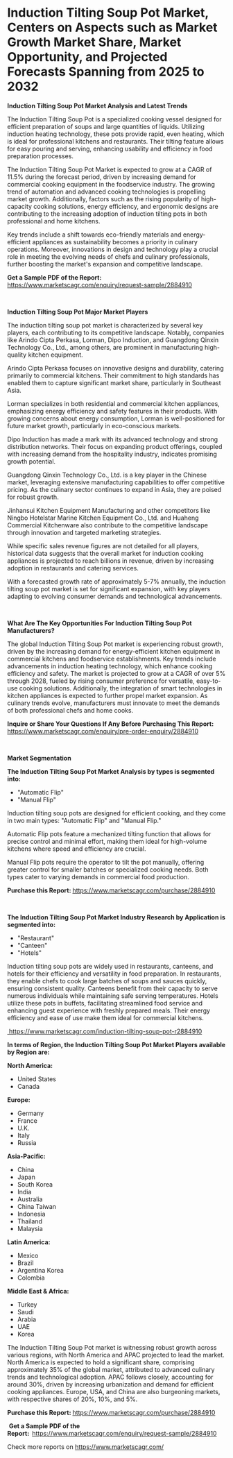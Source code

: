 <p><h1>Induction Tilting Soup Pot Market, Centers on Aspects such as Market Growth Market Share, Market Opportunity, and Projected Forecasts Spanning from 2025 to 2032</h1></p><p><strong>Induction Tilting Soup Pot Market Analysis and Latest Trends</strong></p>
<p><p>The Induction Tilting Soup Pot is a specialized cooking vessel designed for efficient preparation of soups and large quantities of liquids. Utilizing induction heating technology, these pots provide rapid, even heating, which is ideal for professional kitchens and restaurants. Their tilting feature allows for easy pouring and serving, enhancing usability and efficiency in food preparation processes.</p><p>The Induction Tilting Soup Pot Market is expected to grow at a CAGR of 11.5% during the forecast period, driven by increasing demand for commercial cooking equipment in the foodservice industry. The growing trend of automation and advanced cooking technologies is propelling market growth. Additionally, factors such as the rising popularity of high-capacity cooking solutions, energy efficiency, and ergonomic designs are contributing to the increasing adoption of induction tilting pots in both professional and home kitchens.</p><p>Key trends include a shift towards eco-friendly materials and energy-efficient appliances as sustainability becomes a priority in culinary operations. Moreover, innovations in design and technology play a crucial role in meeting the evolving needs of chefs and culinary professionals, further boosting the market's expansion and competitive landscape.</p></p>
<p><strong>Get a Sample PDF of the Report:&nbsp;</strong> <a href="https://www.marketscagr.com/enquiry/request-sample/2884910?utm_campaign=2795&utm_medium=2&utm_source=Github&utm_content=ia&utm_term=13032025&utm_id=induction-tilting-soup-pot">https://www.marketscagr.com/enquiry/request-sample/2884910</a></p>
<p>&nbsp;</p>
<p><strong>Induction Tilting Soup Pot Major Market Players</strong></p>
<p><p>The induction tilting soup pot market is characterized by several key players, each contributing to its competitive landscape. Notably, companies like Arindo Cipta Perkasa, Lorman, Dipo Induction, and Guangdong Qinxin Technology Co., Ltd., among others, are prominent in manufacturing high-quality kitchen equipment.</p><p>Arindo Cipta Perkasa focuses on innovative designs and durability, catering primarily to commercial kitchens. Their commitment to high standards has enabled them to capture significant market share, particularly in Southeast Asia.</p><p>Lorman specializes in both residential and commercial kitchen appliances, emphasizing energy efficiency and safety features in their products. With growing concerns about energy consumption, Lorman is well-positioned for future market growth, particularly in eco-conscious markets.</p><p>Dipo Induction has made a mark with its advanced technology and strong distribution networks. Their focus on expanding product offerings, coupled with increasing demand from the hospitality industry, indicates promising growth potential.</p><p>Guangdong Qinxin Technology Co., Ltd. is a key player in the Chinese market, leveraging extensive manufacturing capabilities to offer competitive pricing. As the culinary sector continues to expand in Asia, they are poised for robust growth.</p><p>Jinhansui Kitchen Equipment Manufacturing and other competitors like Ningbo Hotelstar Marine Kitchen Equipment Co., Ltd. and Huaheng Commercial Kitchenware also contribute to the competitive landscape through innovation and targeted marketing strategies.</p><p>While specific sales revenue figures are not detailed for all players, historical data suggests that the overall market for induction cooking appliances is projected to reach billions in revenue, driven by increasing adoption in restaurants and catering services.</p><p>With a forecasted growth rate of approximately 5-7% annually, the induction tilting soup pot market is set for significant expansion, with key players adapting to evolving consumer demands and technological advancements.</p></p>
<p>&nbsp;</p>
<p><strong>What Are The Key Opportunities For Induction Tilting Soup Pot Manufacturers?</strong></p>
<p><p>The global Induction Tilting Soup Pot market is experiencing robust growth, driven by the increasing demand for energy-efficient kitchen equipment in commercial kitchens and foodservice establishments. Key trends include advancements in induction heating technology, which enhance cooking efficiency and safety. The market is projected to grow at a CAGR of over 5% through 2028, fueled by rising consumer preference for versatile, easy-to-use cooking solutions. Additionally, the integration of smart technologies in kitchen appliances is expected to further propel market expansion. As culinary trends evolve, manufacturers must innovate to meet the demands of both professional chefs and home cooks.</p></p>
<p><strong>Inquire or Share Your Questions If Any Before Purchasing This Report:</strong> <a href="https://www.marketscagr.com/enquiry/pre-order-enquiry/2884910?utm_campaign=2795&utm_medium=2&utm_source=Github&utm_content=ia&utm_term=13032025&utm_id=induction-tilting-soup-pot">https://www.marketscagr.com/enquiry/pre-order-enquiry/2884910</a></p>
<p>&nbsp;</p>
<p><strong>Market Segmentation</strong></p>
<p><strong>The Induction Tilting Soup Pot Market Analysis by types is segmented into:</strong></p>
<p><ul><li>"Automatic Flip"</li><li>"Manual Flip"</li></ul></p>
<p><p>Induction tilting soup pots are designed for efficient cooking, and they come in two main types: "Automatic Flip" and "Manual Flip." </p><p>Automatic Flip pots feature a mechanized tilting function that allows for precise control and minimal effort, making them ideal for high-volume kitchens where speed and efficiency are crucial. </p><p>Manual Flip pots require the operator to tilt the pot manually, offering greater control for smaller batches or specialized cooking needs. Both types cater to varying demands in commercial food production.</p></p>
<p><strong>Purchase this Report:&nbsp;</strong><a href="https://www.marketscagr.com/purchase/2884910?utm_campaign=2795&utm_medium=2&utm_source=Github&utm_content=ia&utm_term=13032025&utm_id=induction-tilting-soup-pot">https://www.marketscagr.com/purchase/2884910</a></p>
<p>&nbsp;</p>
<p><strong>The Induction Tilting Soup Pot Market Industry Research by Application is segmented into:</strong></p>
<p><ul><li>"Restaurant"</li><li>"Canteen"</li><li>"Hotels"</li></ul></p>
<p><p>Induction tilting soup pots are widely used in restaurants, canteens, and hotels for their efficiency and versatility in food preparation. In restaurants, they enable chefs to cook large batches of soups and sauces quickly, ensuring consistent quality. Canteens benefit from their capacity to serve numerous individuals while maintaining safe serving temperatures. Hotels utilize these pots in buffets, facilitating streamlined food service and enhancing guest experience with freshly prepared meals. Their energy efficiency and ease of use make them ideal for commercial kitchens.</p></p>
<p><a href="https://www.marketscagr.com/induction-tilting-soup-pot-r2884910?utm_campaign=2795&utm_medium=2&utm_source=Github&utm_content=ia&utm_term=13032025&utm_id=induction-tilting-soup-pot">&nbsp;https://www.marketscagr.com/induction-tilting-soup-pot-r2884910</a></p>
<p><strong>In terms of Region, the Induction Tilting Soup Pot Market Players available by Region are:</strong></p>
<p>
    <p> <strong> North America: </strong>
        <ul>
            <li>United States</li>
            <li>Canada</li>
        </ul>
        </p> 
    <p> <strong> Europe: </strong>
        <ul>
            <li>Germany</li>
            <li>France</li>
            <li>U.K.</li>
            <li>Italy</li>
            <li>Russia</li>
        </ul>
        </p> 
    <p> <strong> Asia-Pacific: </strong>
        <ul>
            <li>China</li>
            <li>Japan</li>
            <li>South Korea</li>
            <li>India</li>
            <li>Australia</li>
            <li>China Taiwan</li>
            <li>Indonesia</li>
            <li>Thailand</li>
            <li>Malaysia</li>
        </ul>
        </p> 
    <p> <strong> Latin America: </strong>
        <ul>
            <li>Mexico</li>
            <li>Brazil</li>
            <li>Argentina Korea</li>
            <li>Colombia</li>
        </ul>
        </p> 
    <p> <strong> Middle East & Africa: </strong>
        <ul>
            <li>Turkey</li>
            <li>Saudi</li>
            <li>Arabia</li>
            <li>UAE</li>
            <li>Korea</li>
        </ul>
    </p>
    </p>
<p><p>The Induction Tilting Soup Pot market is witnessing robust growth across various regions, with North America and APAC projected to lead the market. North America is expected to hold a significant share, comprising approximately 35% of the global market, attributed to advanced culinary trends and technological adoption. APAC follows closely, accounting for around 30%, driven by increasing urbanization and demand for efficient cooking appliances. Europe, USA, and China are also burgeoning markets, with respective shares of 20%, 10%, and 5%.</p></p>
<p><strong>Purchase this Report: </strong><a href="https://www.marketscagr.com/purchase/2884910?utm_campaign=2795&utm_medium=2&utm_source=Github&utm_content=ia&utm_term=13032025&utm_id=induction-tilting-soup-pot">https://www.marketscagr.com/purchase/2884910</a></p>
<p>&nbsp;<strong>Get a Sample PDF of the Report:&nbsp;&nbsp;</strong><a href="https://www.marketscagr.com/enquiry/request-sample/2884910?utm_campaign=2795&utm_medium=2&utm_source=Github&utm_content=ia&utm_term=13032025&utm_id=induction-tilting-soup-pot">https://www.marketscagr.com/enquiry/request-sample/2884910</a></p>
<p><strong></strong></p>
<p>Check more reports on <a href="https://www.marketscagr.com/?utm_campaign=2795&utm_medium=2&utm_source=Github&utm_content=ia&utm_term=13032025&utm_id=induction-tilting-soup-pot">https://www.marketscagr.com/</a></p>